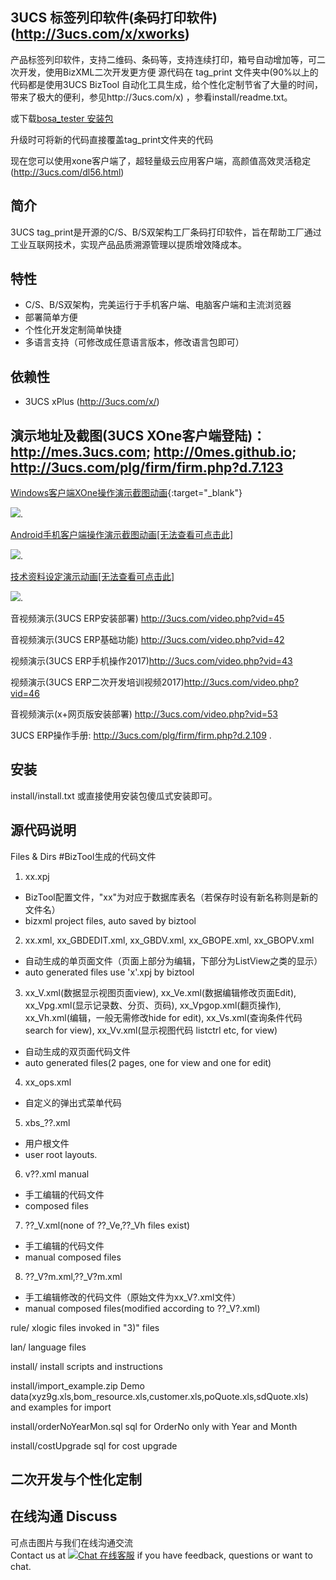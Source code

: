 ﻿## 3UCS 标签列印软件(条码打印软件)	(http://3ucs.com/x/xworks)
产品标签列印软件，支持二维码、条码等，支持连续打印，箱号自动增加等，可二次开发，使用BizXML二次开发更方便 
源代码在 tag_print 文件夹中(90%以上的代码都是使用3UCS BizTool 自动化工具生成，给个性化定制节省了大量的时间，带来了极大的便利，参见http://3ucs.com/x) ，参看install/readme.txt。

或下载<a href="https://dspflash.github.io/xrel/xbosa_tester_setup_1000.exe">bosa_tester 安装包</a>

升级时可将新的代码直接覆盖tag_print文件夹的代码

现在您可以使用xone客户端了，超轻量级云应用客户端，高颜值高效灵活稳定(http://3ucs.com/dl56.html)

## 简介
3UCS tag_print是开源的C/S、B/S双架构工厂条码打印软件，旨在帮助工厂通过工业互联网技术，实现产品品质溯源管理以提质增效降成本。

## 特性
- C/S、B/S双架构，完美运行于手机客户端、电脑客户端和主流浏览器
- 部署简单方便
- 个性化开发定制简单快捷
- 多语言支持（可修改成任意语言版本，修改语言包即可）

## 依赖性
- 3UCS xPlus (http://3ucs.com/x/)

## 演示地址及截图(3UCS XOne客户端登陆)：http://mes.3ucs.com; http://0mes.github.io; http://3ucs.com/plg/firm/firm.php?d.7.123

[Windows客户端XOne操作演示截图动画](https://dspflash.github.io/res/tag_print/tag_print.gif){:target="_blank"}

![](https://dspflash.github.io/res/tag_print/tag_print.gif).

<a href="https://dspflash.github.io/res/mes_trace/mobile.gif" target="_blank">Android手机客户端操作演示截图动画[无法查看可点击此]</a>

![](https://dspflash.github.io/res/mes_trace/mobile.gif).

<a href="https://dspflash.github.io/res/mes_trace/tech.gif" target="_blank">技术资料设定演示动画[无法查看可点击此]</a>

![](https://dspflash.github.io/res/mes_trace/tech.gif).

音视频演示(3UCS ERP安装部署) http://3ucs.com/video.php?vid=45

音视频演示(3UCS ERP基础功能) http://3ucs.com/video.php?vid=42

视频演示(3UCS ERP手机操作2017)http://3ucs.com/video.php?vid=43

视频演示(3UCS ERP二次开发培训视频2017)http://3ucs.com/video.php?vid=46

音视频演示(x+网页版安装部署) http://3ucs.com/video.php?vid=53

3UCS ERP操作手册: http://3ucs.com/plg/firm/firm.php?d.2.109 .

## 安装

install/install.txt
或直接使用安装包傻瓜式安装即可。

## 源代码说明
Files & Dirs
#BizTool生成的代码文件
1) 	xx.xpj
- BizTool配置文件，"xx"为对应于数据库表名（若保存时设有新名称则是新的文件名）
- bizxml project files, auto saved by biztool
	
2)	xx.xml, xx_GBDEDIT.xml, xx_GBDV.xml, xx_GBOPE.xml, xx_GBOPV.xml
- 自动生成的单页面文件（页面上部分为编辑，下部分为ListView之类的显示）
- auto generated files use 'x'.xpj by biztool

3)	xx_V.xml(数据显示视图页面view), xx_Ve.xml(数据编辑修改页面Edit), xx_Vpg.xml(显示记录数、分页、页码), xx_Vpgop.xml(翻页操作), xx_Vh.xml(编辑，一般无需修改hide for edit), xx_Vs.xml(查询条件代码search for view), xx_Vv.xml(显示视图代码 listctrl etc, for view)
- 自动生成的双页面代码文件
- auto generated files(2 pages, one for view and one for edit)
	
4)	xx_ops.xml
- 自定义的弹出式菜单代码
	
5)	xbs_??.xml
- 用户根文件
- user root layouts.
	
6)	v??.xml manual 
- 手工编辑的代码文件
- composed files
	
7)	??_V.xml(none of ??_Ve,??_Vh files exist)
- 手工编辑的代码文件
- manual composed files
	
	
8)	??_V?m.xml,??_V?m.xml
- 手工编辑修改的代码文件（原始文件为xx_V?.xml文件）
- manual composed files(modified according to ??_V?.xml)
	
rule/		xlogic files invoked in "3)" files

lan/		language files

install/	install scripts and instructions

install/import_example.zip	Demo data(xyz9g.xls,bom_resource.xls,customer.xls,poQuote.xls,sdQuote.xls) and examples for import 

install/orderNoYearMon.sql	sql for OrderNo only with Year and Month

install/costUpgrade	sql for cost upgrade

## 二次开发与个性化定制


## 在线沟通 Discuss
可点击图片与我们在线沟通交流<br/>
Contact us at <a href="http://3ucs.com/xchat/index.php?enterurl=http%3A%2F%2Fgithub.erp.3ucs.com%2F"><img src="http://3ucs.com/images/livechat.png" alt="Chat 在线客服"/></a> if you have feedback, questions or want to chat. 
